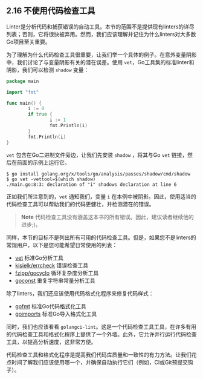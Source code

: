## 2.16 不使用代码检查工具

Linter是分析代码和捕获错误的自动工具。本节的范围不是提供现有linters的详尽列表；否则，它将很快被弃用。然而，我们应该理解并记住为什么linters对大多数Go项目至关重要。

为了理解为什么代码检查工具很重要，让我们举一个具体的例子。在意外变量阴影中，我们讨论了与变量阴影有关的潜在误差。使用 `vet`，Go工具集的标准linter和阴影，我们可以检测 `shadow` 变量：

```go
package main

import "fmt"

func main() {
        i := 0
        if true {
                i := 1
                fmt.Println(i)
        }
        fmt.Println(i)
}
```

`vet` 包含在Go二进制文件旁边，让我们先安装 `shadow` ，将其与Go `vet` 链接，然后在前面的示例上运行它。

```shell
$ go install golang.org/x/tools/go/analysis/passes/shadow/cmd/shadow
$ go vet -vettool=$(which shadow)
./main.go:8:3: declaration of "i" shadows declaration at line 6
```

正如我们所注意到的，`vet` 通知我们，变量 `i` 在本例中被阴影。因此，使用适当的代码检查工具可以帮助我们的代码更健壮，并检测潜在的错误。

> **Note** 代码检查工具没有涵盖这本书的所有错误。因此，建议读者继续他的进步;)。

同样，本节的目标不是列出所有可用的代码检查工具。但是，如果您不是linters的常规用户，以下是您可能希望日常使用的列表：
* [vet](https://golang.org/cmd/vet/) 标准Go分析工具
* [kisielk/errcheck](https://github.com/kisielk/errcheck) 错误检查工具
* [fzipp/gocyclo](https://github.com/fzipp/gocyclo) 循环复杂度分析工具
* [goconst](https://github.com/jgautheron/goconst) 重复字符串常量分析工具

除了linters，我们还应该使用代码格式化程序来修复代码样式：
* [gofmt](https://golang.org/cmd/gofmt/) 标准Go代码格式化工具
* [goimports](https://pkg.go.dev/golang.org/x/tools/cmd/goimports) 标准Go导入格式化工具

同时，我们也应该看看 `golangci-lint`。这是一个代码检查工具工具，在许多有用的代码检查工具和格式化程序上提供了一个外墙。此外，它允许并行运行代码检查工具，以提高分析速度，这非常方便。

代码检查工具和格式化程序是提高我们代码库质量和一致性的有力方法。让我们花点时间了解我们应该使用哪一个，并确保自动执行它们（例如，CI或Git预提交钩子）。